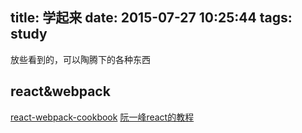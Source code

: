 title: 学起来
date: 2015-07-27 10:25:44
tags: study
---

放些看到的，可以陶腾下的各种东西

## react&webpack
[react-webpack-cookbook](https://fakefish.github.io/react-webpack-cookbook/)
[阮一峰react的教程](http://www.ruanyifeng.com/blog/2015/03/react.html)